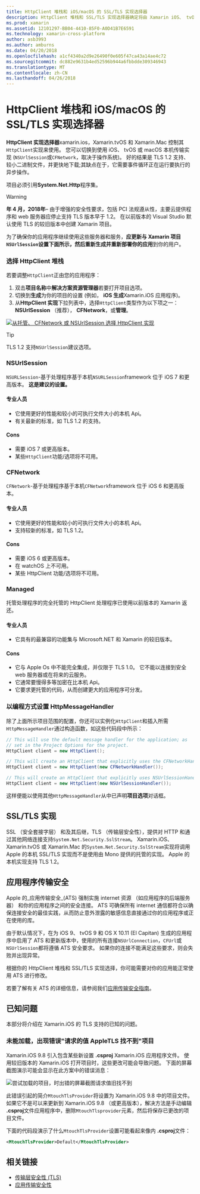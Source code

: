 ```yaml
---
title: HttpClient 堆栈和 iOS/macOS 的 SSL/TLS 实现选择器
description: HttpClient 堆栈和 SSL/TLS 实现选择器确定将由 Xamarin iOS、 tvOS 或 macOS 应用程序的 HttpClient 和 SSL/TLS 实现。
ms.prod: xamarin
ms.assetid: 12101297-BB04-4410-85F0-A0D41B7E6591
ms.technology: xamarin-cross-platform
author: asb3993
ms.author: amburns
ms.date: 04/20/2018
ms.openlocfilehash: a1cf4340a2d9e26490f0e605f47ca43a14ae4c72
ms.sourcegitcommit: dc882e9631b4ed52596b944a6fbbdde309346943
ms.translationtype: MT
ms.contentlocale: zh-CN
ms.lasthandoff: 04/26/2018
---
```

# <a name="httpclient-stack-and-ssltls-implementation-selector-for-iosmacos"></a>HttpClient 堆栈和 iOS/macOS 的 SSL/TLS 实现选择器

**HttpClient 实现选择器**xamarin.ios，Xamarin.tvOS 和 Xamarin.Mac 控制其`HttpClient`实现来使用。 您可以切换到使用 iOS、 tvOS 或 macOS 本机传输实现 (`NSUrlSession`或`CFNetwork`，取决于操作系统)。 好的结果是 TLS 1.2 支持、 较小二进制文件，并更快地下载;其缺点在于，它需要事件循环正在运行要执行的异步操作。

项目必须引用**System.Net.Http**程序集。

> [!WARNING]
> **年 4 月，2018年**– 由于增强的安全性要求，包括 PCI 法规遵从性，主要云提供程序和 web 服务器应停止支持 TLS 版本早于 1.2。  在以前版本的 Visual Studio 默认使用 TLS 的较旧版本中创建 Xamarin 项目。
>
> 为了确保你的应用程序继续使用这些服务器和服务，**应更新与 Xamarin 项目`NSUrlSession`设置下面所示，然后重新生成并重新部署你的应用**到你的用户。

<a name="Selecting-a-HttpClient-Stack" />

### <a name="selecting-a-httpclient-stack"></a>选择 HttpClient 堆栈

若要调整`HttpClient`正由您的应用程序：

1. 双击**项目名称**中**解决方案资源管理器**若要打开项目选项。
2. 切换到**生成**为你的项目的设置 (例如， **iOS 生成**Xamarin.iOS 应用程序)。
3. 从**HttpClient 实现**下拉列表中，选择`HttpClient`类型作为以下项之一： **NSUrlSession** （推荐）， **CFNetwork**，或**管理**。

[![从托管、 CFNetwork 或 NSUrlSession 选择 HttpClient 实现](http-stack-images/http-xs-sml.png)](http-stack-images/http-xs.png#lightbox)

> [!TIP]
> TLS 1.2 支持`NSUrlSession`建议选项。

<a name="NSUrlSession" />

### <a name="nsurlsession"></a>NSUrlSession

`NSURLSession`-基于处理程序基于本机`NSURLSession`framework 位于 iOS 7 和更高版本。 
**这是建议的设置。**

#### <a name="pros"></a>专业人员

- 它使用更好的性能和较小的可执行文件大小的本机 Api。
- 有关最新的标准，如 TLS 1.2 的支持。

#### <a name="cons"></a>Cons

- 需要 iOS 7 或更高版本。
- 某些`HttpClient`功能/选项将不可用。

<a name="CFNetwork" />

### <a name="cfnetwork"></a>CFNetwork

`CFNetwork`-基于处理程序基于本机`CFNetwork`framework 位于 iOS 6 和更高版本。

#### <a name="pros"></a>专业人员

- 它使用更好的性能和较小的可执行文件大小的本机 Api。
- 支持较新的标准，如 TLS 1.2。

#### <a name="cons"></a>Cons

- 需要 iOS 6 或更高版本。
- 在 watchOS 上不可用。
- 某些 HttpClient 功能/选项将不可用。

<a name="Managed" />

### <a name="managed"></a>Managed

托管处理程序的完全托管的 HttpClient 处理程序已使用以前版本的 Xamarin 返还。

#### <a name="pros"></a>专业人员

- 它具有的最兼容的功能集与 Microsoft.NET 和 Xamarin 的较旧版本。

#### <a name="cons"></a>Cons

- 它与 Apple Os 中不能完全集成，并仅限于 TLS 1.0。 它不能以连接到安全 web 服务器或在将来的云服务。
- 它通常要慢得多等加密在比本机 Api。
- 它要求更托管的代码，从而创建更大的应用程序可分发。

### <a name="programmatically-setting-the-httpmessagehandler"></a>以编程方式设置 HttpMessageHandler

除了上面所示项目范围的配置，你还可以实例化`HttpClient`和插入所需`HttpMessageHandler`通过构造函数，如这些代码段中所示：

```csharp
// This will use the default message handler for the application; as
// set in the Project Options for the project.
HttpClient client = new HttpClient();

// This will create an HttpClient that explicitly uses the CFNetworkHandler
HttpClient client = new HttpClient(new CFNetworkHandler());

// This will create an HttpClient that explicitly uses NSUrlSessionHandler
HttpClient client = new HttpClient(new NSUrlSessionHandler());
```

这样便能以使用其他`HttpMessageHandler`从中已声明**项目选项**对话框。

<a name="New-SSL-TLS-implementation-build-option" />
<a name="Selecting-a-SSL-TLS-implementation" />
<a name="Apple-TLS" />

## <a name="ssltls-implementation"></a>SSL/TLS 实现

SSL （安全套接字层） 和及其后继，TLS （传输层安全性），提供对 HTTP 和通过其他网络连接支持`System.Net.Security.SslStream`。 Xamarin.iOS、 Xamarin.tvOS 或 Xamarin.Mac 的`System.Net.Security.SslStream`实现将调用 Apple 的本机 SSL/TLS 实现而不是使用由 Mono 提供的托管的实现。 Apple 的本机实现支持 TLS 1.2。

<a name="App-Transport-Security" />

## <a name="app-transport-security"></a>应用程序传输安全

Apple 的_应用传输安全_(ATS) 强制实施 internet 资源 （如应用程序的后端服务器） 和你的应用程序之间的安全连接。 ATS 可确保所有 internet 通信都符合以确保连接安全的最佳实践，从而防止意外泄露的敏感信息直接通过你的应用程序或正在使用的库。

由于默认情况下，在为 iOS 9、 tvOS 9 和 OS X 10.11 (El Capitan) 生成的应用程序中启用了 ATS 和更新版本中，使用的所有连接`NSUrlConnection`，`CFUrl`或`NSUrlSession`都将遵循 ATS 安全要求。 如果你的连接不能满足这些要求，则会失败并出现异常。

根据你的 HttpClient 堆栈和 SSL/TLS 实现选择，你可能需要对你的应用能正常使用 ATS 进行修改。

若要了解有关 ATS 的详细信息，请参阅我们[应用传输安全指南](~/ios/app-fundamentals/ats.md)。

## <a name="known-issues"></a>已知问题

本部分将介绍在 Xamarin.iOS 的 TLS 支持的已知的问题。

### <a name="project-failed-to-load-with-error-requested-value-appletls-wasnt-found"></a>未能加载，出现错误"请求的值 AppleTLS 找不到"项目

Xamarin.iOS 9.8 引入包含某些新设置 **.csproj** Xamarin.iOS 应用程序文件。 使用较旧版本的 Xamarin.iOS 打开项目时，这些更改可能会导致问题。 下面的屏幕截图演示可能会显示在此方案中的错误消息：

![尝试加载的项目，时出错的屏幕截图请求值旧找不到](http-stack-images/tlserror-xs.png)

此错误引起的简介`MtouchTlsProvider`将设置为 Xamarin.iOS 9.8 中的项目文件。 如果它不是可以来更新到 Xamarin.iOS 9.8 （或更高版本），解决方法是手动编辑 **.csproj**文件应用程序中，删除`MtouchTlsprovider`元素，然后将保存已更改的项目文件。

下面的代码段演示了什么`MtouchTlsProvider`设置可能看起来像内 **.csproj**文件：

```xml
<MtouchTlsProvider>Default</MtouchTlsProvider>
```

## <a name="related-links"></a>相关链接

- [传输层安全性 (TLS)](~/cross-platform/app-fundamentals/transport-layer-security.md)
- [应用传输安全性](~/ios/app-fundamentals/ats.md)
